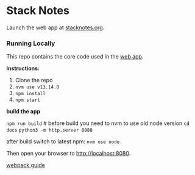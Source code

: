# Stack Notes

Launch the web app at [stacknotes.org](https://stacknotes.org).


### Running Locally

This repo contains the core code used in the [web app](https://github.com/standardnotes/web).

**Instructions:**

1. Clone the repo
2. `nvm use v13.14.0`
3. `npm install`
4. `npm start`

**build the app**

`npm run build` # before build you need to nvm to use old node version
`cd docs`
`python3 -m http.server 8080`

after build switch to latest npm: `nvm use node`

Then open your browser to <http://localhost:8080>.

[webpack guide](https://webpack.js.org/guides/getting-started/)
